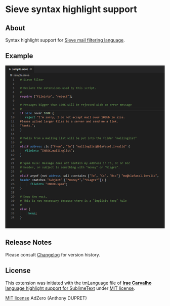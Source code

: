 # Sieve syntax highlight support

## About

Syntax highlight support for [Sieve mail filtering language](https://en.wikipedia.org/wiki/Sieve_(mail_filtering_language)).

## Example

![test](images/readme/sieve-sample-file.png)

## Release Notes

Please consult [Changelog](CHANGELOG.md) for version history.

## License

This extension was initiated with the tmLanguage file of [**Irae Carvalho** language highlight support for SublimeText](https://github.com/irae/Sieve-sublime-package) under [MIT license](https://github.com/irae/Sieve-sublime-package/blob/master/LICENSE).  

[MIT license](LICENSE.md) AdZero (Anthony DUPRET)
